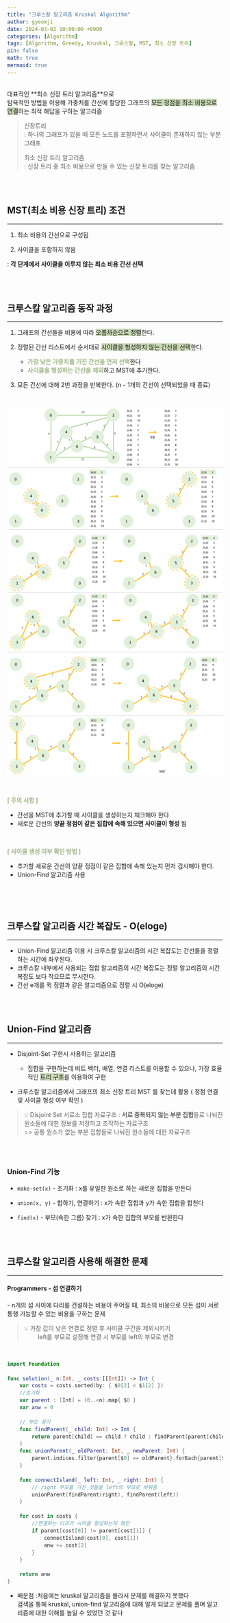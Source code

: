 ```yaml
---
title: "크루스칼 알고리즘 Kruskal Algorithm"
author: gyeomji
date: 2024-03-02 10:00:00 +0900
categories: [Algorithm]
tags: [Algorithm, Greedy, Kruskal, 크루스칼, MST, 최소 신장 트리]
pin: false
math: true
mermaid: true
---
```


<br/> 
대표적인 **최소 신장 트리 알고리즘**으로<br /> 
탐욕적인 방법을 이용해 가중치를 간선에 할당한 그래프의 <span style='background-color:#c8d8b4'>모든 정점을 최소 비용으로 연결</span>하는 최적 해답을 구하는 알고리즘 

> 신장트리<br />
> \: 하나의 그래프가 있을 때 모든 노드를 포함하면서 사이클이 존재하지 않는 부분 그래프 <br />
>
> 최소 신장 트리 알고리즘 <br />
> \: 신장 트리 중 최소 비용으로 만들 수 있는 신장 트리를 찾는 알고리즘

<br/> 
<br/>

## MST(최소 비용 신장 트리) 조건

---

1. 최소 비용의 간선으로 구성됨

2. 사이클을 포함하지 않음

: **각 단계에서 사이클을 이루지 않는 최소 비용 간선 선택**

<br/>
<br/>

## 크루스칼 알고리즘 동작 과정

---

1. 그래프의 간선들을 비용에 따라 <span style='background-color:#c8d8b4'>오름차순으로 정렬</span>한다.

2. 정렬된 간선 리스트에서 순서대로 <span style='background-color:#c8d8b4'>사이클을 형성하지 않는 간선을 선택</span>한다.
    - <span style="color:#9fb584">**가장 낮은 가중치를 가진 간선을 먼저 선택**</span>한다
    - <span style="color:#9fb584">**사이클을 형성하는 간선을 제외**</span>하고 MST에 추가한다.

3. 모든 간선에 대해 2번 과정을 반복한다. (n - 1개의 간선이 선택되었을 때 종료)

<br/>


![kruskal](/assets/img/kruskal1.png)
![kruskal](/assets/img/kruskal2.png)
![kruskal](/assets/img/kruskal3.png)

<br/>

<span style="color:#9fb584">**[ 주의 사항 ]**</span><br/>
- 간선을 MST에 추가할 때 사이클을 생성하는지 체크해야 한다
- 새로운 간선의 **양끝 정점이 같은 집합에 속해 있으면 사이클이 형성** 됨

<br/>

<span style="color:#9fb584">**[ 사이클 생성 여부 확인 방법 ]**</span><br/>
- 추가할 새로운 간선의 양끝 정점이 같은 집합에 속해 있는지 먼저 검사해야 한다.
- Union-Find 알고리즘 사용
<br/>

<br/> 
<br/>

## 크루스칼 알고리즘 시간 복잡도 - O(eloge)

---

- Union-Find 알고리즘 이용 시 크루스칼 알고리즘의 시간 복잡도는 간선들을 정렬하는 시간에 좌우된다.
- 크루스칼 내부에서 사용되는 집합 알고리즘의 시간 복잡도는 정렬 알고리즘의 시간 복잡도 보다 작으므로 무시한다.
- 간선 e개를 퀵 정렬과 같은 알고리즘으로 정렬 시 O(eloge)

<br/> 
<br/>

## Union-Find 알고리즘

---

- Disjoint-Set 구현시 사용하는 알고리즘
    - 집합을 구현하는데 비트 벡터, 배열, 연결 리스트를 이용할 수 있으나, 가장 효율적인 <span style='background-color:#c8d8b4'>트리 구조</span>를 이용하여 구현

- 크루스칼 알고리즘에서 그래프의 최소 신장 트리 MST 를 찾는데 활용 ( 정점 연결 및 사이클 형성 여부 확인 )<br />

>💡 Disjoint Set 서로소 집합 자료구조
>: **서로 중복되지 않는 부분 집합**들로 나눠진 원소들에 대한 정보를 저장하고 조작하는 자료구조 <br />=> 공통 원소가 없는 부분 집합들로 나눠진 원소들에 대한 자료구조


<br />
<br />

### Union-Find 기능
- `make-set(x)` - 초기화
: x를 유일한 원소로 하는 새로운 집합을 만든다 
 
- `union(x, y)` - 합하기, 연결하기
 : x가 속한 집합과 y가 속한 집합을 합친다 
 
- `find(x)` - 부모(속한 그룹) 찾기
 : x가 속한 집합의 부모를 반환한다

<br />
<br />

## 크루스칼 알고리즘 사용해 해결한 문제

---

#### Programmers - 섬 연결하기

\- n개의 섬 사이에 다리를 건설하는 비용이 주어질 때, 최소의 비용으로 모든 섬이 서로 통행 가능할 수 있는 비용을 구하는 문제<br />

> 💡 가장 값이 낮은 연결로 정렬 후 사이클 구간을 제외시키기<br /> 　 　left를 부모로 설정해 연결 시 부모를 left의 부모로 변경

<br />

```swift
import Foundation

func solution(_ n:Int, _ costs:[[Int]]) -> Int {
    var costs = costs.sorted(by: { $0[2] < $1[2] })
    //초기화
    var parent : [Int] = (0..<n).map{ $0 }
    var anw = 0

    // 부모 찾기
    func findParent(_ child: Int) -> Int {
        return parent[child] == child ? child : findParent(parent[child])
    }
    func unionParent(_ oldParent: Int, _ newParent: Int) {
        parent.indices.filter{parent[$0] == oldParent}.forEach{parent[$0] = newParent}
    }

    func connectIsland(_ left: Int, _ right: Int) {
        // right 부모를 가진 것들을 left의 부모로 바꿔줌
        unionParent(findParent(right), findParent(left))
    }

    for cost in costs {
        //연결하는 다리가 사이클 형성하는지 확인
        if parent[cost[0]] != parent[cost[1]] {
            connectIsland(cost[0], cost[1])
            anw += cost[2]
        }
    }

    return anw
}
```

- 배운점
  :처음에는 kruskal 알고리즘을 몰라서 문제를 해결하지 못했다<br />검색을 통해 kruskal, union-find 알고리즘에 대해 알게 되었고 문제를 풀며 알고리즘에 대한 이해를 높일 수 있었던 것 같다

<br />

[^footnote]: The footnote source
[^fn-nth-2]: The 2nd footnote source
